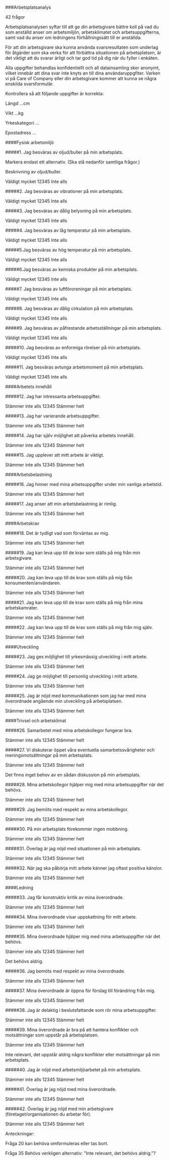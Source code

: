 ###Arbetsplatsanalys

42 frågor

Arbetsplatsanalysen syftar till att ge din arbetsgivare bättre koll på vad du som anställd anser om arbetsmiljön, arbetsklimatet och arbetsuppgifterna, samt vad du anser om ledningens förhållningssätt till er anställda.

För att din arbetsgivare ska kunna använda svarsresultaten som underlag för åtgärder som ska verka för att förbättra situationen på arbetsplatsen, är det viktigt att du svarar ärligt och tar god tid på dig när du fyller i enkäten.

Alla uppgifter behandlas konfidentiellt och all datainsamling sker anonymt, vilket innebär att dina svar inte knyts an till dina användaruppgfiter. Varken vi på Care of Company eller din arbetsgivare kommer att kunna se några enskilda svarsformulär.

Kontrollera så att följande uppgifter är korrekta:

Längd ...cm

Vikt ...kg

Yrkeskategori ...

Epostadress ...

####Fysisk arbetsmiljö

#####1. Jag besväras av oljud/buller på min arbetsplats.

Markera endast ett alternativ. (Ska stå nedanför samtliga frågor.)

Beskrivning av oljud/buller.

Väldigt mycket 12345 Inte alls

#####2. Jag besväras av vibrationer på min arbetsplats.

Väldigt mycket 12345 Inte alls

#####3. Jag besväras av dålig belysning på min arbetsplats.

Väldigt mycket 12345 Inte alls

#####4. Jag besväras av låg temperatur på min arbetsplats.

Väldigt mycket 12345 Inte alls

#####5.Jag besväras av hög temperatur på min arbetsplats.

Väldigt mycket 12345 Inte alls

#####6.Jag besväras av kemiska produkter på min arbetsplats.

Väldigt mycket 12345 Inte alls

#####7. Jag besväras av luftföroreningar på min arbetsplats.

Väldigt mycket 12345 Inte alls

#####8. Jag besväras av dålig cirkulation på min arbetsplats.

Väldigt mycket 12345 Inte alls

#####9. Jag besväras av påfrestande arbetsställningar på min arbetsplats.

Väldigt mycket 12345 Inte alls

#####10. Jag besväras av enformiga rörelser på min arbetsplats.

Väldigt mycket 12345 Inte alls

#####11. Jag besväras avtunga arbetsmoment på min arbetsplats.

Väldigt mycket 12345 Inte alls

####Arbetets innehåll

#####12. Jag har intressanta arbetsuppgifter.

Stämmer inte alls 12345 Stämmer helt

#####13. Jag har varierande arbetsuppgifter.

Stämmer inte alls 12345 Stämmer helt

#####14. Jag har själv möjlighet att påverka arbetets innehåll.

Stämmer inte alls 12345 Stämmer helt

#####15. Jag upplever att mitt arbete är viktigt.

Stämmer inte alls 12345 Stämmer helt

####Arbetsbelastning

#####16. Jag hinner med mina arbetsuppgifter under min vanliga arbetstid.

Stämmer inte alls 12345 Stämmer helt

#####17. Jag anser att min arbetsbelastning är rimlig.

Stämmer inte alls 12345 Stämmer helt

####Arbetskrav

#####18. Det är tydligt vad som förväntas av mig.

Stämmer inte alls 12345 Stämmer helt

#####19. Jag kan leva upp till de krav som ställs på mig från min arbetsgivare.

Stämmer inte alls 12345 Stämmer helt

#####20. Jag kan leva upp till de krav som ställs på mig från konsumenten/användaren.

Stämmer inte alls 12345 Stämmer helt

#####21. Jag kan leva upp till de krav som ställs på mig från mina arbetskamrater.

Stämmer inte alls 12345 Stämmer helt

#####22. Jag kan leva upp till de krav som ställs på mig från mig själv.

Stämmer inte alls 12345 Stämmer helt

####Utveckling

#####23. Jag ges möjlighet till yrkesmässig utveckling i mitt arbete.

Stämmer inte alls 12345 Stämmer helt

#####24. Jag ge möjlighet till personlig utveckling i mitt arbete.

Stämmer inte alls 12345 Stämmer helt

#####25. Jag är nöjd med kommunikationen som jag har med mina överordnade angående min utveckling på arbetsplatsen.

Stämmer inte alls 12345 Stämmer helt

####Trivsel och arbetsklimat

#####26. Samarbetet med mina arbetskollegor fungerar bra.

Stämmer inte alls 12345 Stämmer helt

#####27. Vi diskuterar öppet våra eventuella samarbetssvårigheter och meningsmotsättningar på min arbetsplats.

Stämmer inte alls 12345 Stämmer helt

Det finns inget behov av en sådan diskussion på min arbetsplats.

#####28. Mina arbetskollegor hjälper mig med mina arbetsuppgifter när det behövs.

Stämmer inte alls 12345 Stämmer helt

#####29. Jag bemöts med respekt av mina arbetskollegor.

Stämmer inte alls 12345 Stämmer helt

#####30. På min arbetsplats förekommer ingen mobbning.

Stämmer inte alls 12345 Stämmer helt

#####31. Överlag är jag nöjd med situationen på min arbetsplats.

Stämmer inte alls 12345 Stämmer helt

#####32. När jag ska påbörja mitt arbete känner jag oftast positiva känslor.

Stämmer inte alls 12345 Stämmer helt

####Ledning

#####33. Jag får konstruktiv kritik av mina överordnade.

Stämmer inte alls 12345 Stämmer helt

#####34. Mina överordnade visar uppskattning för mitt arbete.

Stämmer inte alls 12345 Stämmer helt

#####35. Mina överordnade hjälper mig med mina arbetsuppgifter när det behövs.

Stämmer inte alls 12345 Stämmer helt

Det behövs aldrig.

#####36. Jag bemöts med respekt av mina överordnade.

Stämmer inte alls 12345 Stämmer helt

#####37. Mina överordnade är öppna för förslag till förändring från mig.

Stämmer inte alls 12345 Stämmer helt

#####38. Jag är delaktig i beslutsfattande som rör mina arbetsuppgifter.

Stämmer inte alls 12345 Stämmer helt

#####39. Mina överordnade är bra på att hantera konflikter och motsättningar som uppstår på arbetsplatsen.

Stämmer inte alls 12345 Stämmer helt

Inte relevant, det uppstår aldrig några konflikter eller motsättningar på min arbetsplats.

#####40. Jag är nöjd med arbetsmiljöarbetet på min arbetsplats.

Stämmer inte alls 12345 Stämmer helt

#####41. Överlag är jag nöjd med mina överordnade.

Stämmer inte alls 12345 Stämmer helt

#####42. Överlag är jag nöjd med min arbetsgivare (företaget/organisationen du arbetar för).

Stämmer inte alls 12345 Stämmer helt











Anteckningar:

Fråga 20 kan behöva omformuleras eller tas bort.

Fråga 35 Behövs verkligen alternativ: "Inte relevant, det behövs aldrig."?
